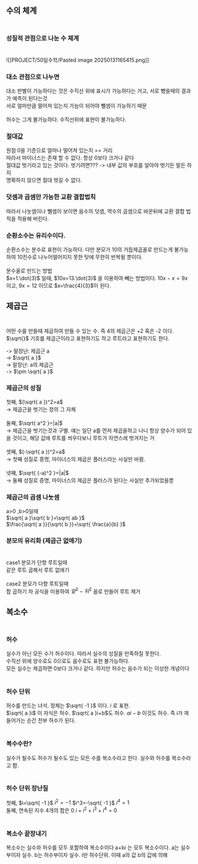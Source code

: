 ## 수의 체계<br><br>

### 성질적 관점으로 나눈 수 체계<br><br>

![[PROJECT/50일수학/Pasted image 20250131165415.png]]

### 대소 관점으로 나누면<br>
대소 판별이 가능하다는 것은 수직선 위에 표시가 가능하다는 거고, 서로 뺐을때의 결과가 예측이 된다는것<br>
서로 얼마만큼 떨어져 있는지 가늠이 되어야 뺄셈이 가능하기 때문<br>
<br>
허수는 그게 불가능하다. 수직선위에 표현이 불가능하다.<br>

### 절대값<br>
원점 0을 기준으로 얼마나 떨어져 있는지 == 거리<br>
따라서 마이너스는 존재 할 수 없다. 항상 0보다 크거나 같다<br>
절대값  벗기라고 있는 것이다. 벗기려면??? -> 내부 값의 부호를 알아야 벗기든 말든 하지<br>
명확하지 않으면 절대 벗길 수 없다.<br>

### 덧셈과 곱셈만 가능한 교환 결합법칙<br>
따라서 나눗셈이나 뺄셈이 보이면 음수의 덧셈, 역수의 곱셈으로 바꾼뒤에 교환 결합 법칙을 적용해 버린다.

### 순환소수는 유리수이다.<br>
순환소수는 분수로 표현이 가능하다. 다만 분모가 10의 거듭제곱꼴로 만드는게 불가능하여 10진수로 나누어떨어지지 못한 탓에 무한히 반복될 뿐이다.<br>
<br>
분수꼴로 만드는 방법<br>
$x=1.\dot{3}$ 일때, $10x=13.\dot{3}$ 을 이용하여 빼는 방법이다. $10x-x=9x$ 이고, $9x=12$ 이므로 $x=\frac{4}{3}$이 된다.<br>

## 제곱근<br><br>

어떤 수를 만들때 제곱하여 만들 수 있는 수. 즉 4의 제곱근은 +2 혹은 -2 이다.<br>
$\sqrt{}$ 기호를 제곱근이라고 표현하기도 하고 루트라고 표현하기도 한다.<br>

-> 말장난: 제곱근 a<br>
-> $\sqrt{ a }$<br>
-> 말장난: a의 제곱근<br>
-> $\pm \sqrt{ a }$<br>

### 제곱근의 성질<br>

첫째, $(\sqrt{ a })^2=a$<br>
-> 제곱근을 벗기는 정의 그 자체<br>
<br>
둘째, $\sqrt{ a^2 }=|a|$<br>
-> 제곱근을 벗기는것과 구별. 얘는 일단 a를 먼저 제곱을하고 나니 항상 양수가 되어 있을 것이고, 해당 값에 루트를 씌우다보니 루트가 자연스레 벗겨지는 거<br>
<br>
셋째,  $(-\sqrt{ a })^2=a$<br>
-> 첫째 성질로 증명, 마이너스의 제곱은 플러스라는 사실만 바뀜.<br>
<br>
넷째, $\sqrt{ (-a)^2 }=|a|$<br>
-> 둘째 성질로 증명, 마이너스의 제곱은 플러스가 된다는 사실만 추가되었을뿐 <br>

### 제곱근의 곱셈 나눗셈<br>
a>0 ,b>0일때 <br>
$\sqrt{ a }\sqrt{ b }=\sqrt{ ab }$<br>
$\frac{\sqrt{ a }}{\sqrt{ b }}=\sqrt{ \frac{a}{b} }$<br>

### 분모의 유리화 (제곱근 없애기)<br><br>
case1 분모가 단항 루트일때 <br>
같은 루트 곱해서 루트 없애기<br><br>
case2 분모가 다항 루트일때<br>
합 곱하기 차 공식을 이용하여 $앞^2-뒤^2$ 꼴로 만들어 루트 제거<br>

## 복소수<br><br>
### 허수<br>
실수가 아닌 모든 수가 허수이다. 따라서 실수의 성질을 만족하질 못한다. <br>
수직선 위에 양수로도 0으로도 음수로도 표현 불가능하다. <br>
모든 실수는 제곱하면 0보다 크거나 같다. 하지만 허수는 음수가 되는 이상한 개념이다<br><br>
### 허수 단위<br>
허수를 만드는 녀석. 정체는 $\sqrt{ -1 }$ 이다. $i$ 로 표현.<br>
$\sqrt{ a }i$ 이 자식은 허수. $\sqrt{ a }i+b$도 허수. $ai-b$ 이것도 허수. 즉 i가 껴들어가는 순간 전부 허수가 된다.<br><br>
### 복수수란?<br>
실수가 될수도 허수가 될수도 있는 모든 수를 복소수라고 한다. 실수와 허수를 복소수라고 함. <br><br>
### 허수 단위 장난질<br>
첫째, $i=\sqrt{ -1 }$  $i^2=-1$  $i^3=-\sqrt{ -1 }$  $i^4=1$<br>
둘째, 연속된 지수 4개의 합은 0 $i+i^2 +i^3+i^4 = 0$<br><br>

### 복소수 끝장내기<br>
복소수는 실수와 허수를 모두 포함하여 복소수이다 a+bi 는 모두 복소수이다. a는 실수부이자 실수. b는 허수부이자 실수. i만 허수단위. 이때 a의 값 b의 값에 의해 



